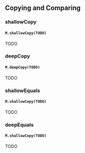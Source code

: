 ## Copying and Comparing


### shallowCopy

#### `M.shallowCopy(TODO)`
TODO


### deepCopy

#### `M.deepCopy(TODO)`
TODO


### shallowEquals

#### `M.shallowCopy(TODO)`
TODO


### deepEquals

#### `M.shallowCopy(TODO)`
TODO
